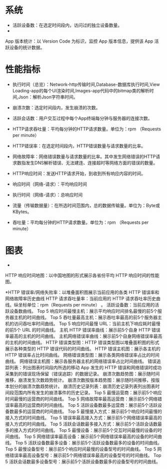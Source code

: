 # 系统

* 活跃设备数：在选定时间段内，访问过的独立设备数量。
* 
App 版本统计：以 Version Code 为标识，监控 App 版本信息，提供该 App 活跃设备的统计数据。


# 性能指标


* 执行时间（总览）：Network-http传输时间,Database-数据库执行时间,View Loading-app的每个UI渲染时间,Images-app代码中的bitmap类的解析时间,Json：解析Json字符串时间。


* 崩溃次数：选定时间段内，发生崩溃的次数。

* 活跃会话数：用户交互过程中每个App终端每分钟与服务器的连接次数。

* HTTP请求吞吐量：平均每分钟的HTTP请求数量。单位为：rpm （Requests per minute）
* HTTP错误率：在选定时间段内，HTTP错误数量与请求数量的比率。
* 网络故障率：网络错误数量与请求数量的比率。其中发生网络错误的HTTP请求数指发生DNS解析错误、无法建连、连接超时等网络方面的错误的数量。

* HTTP响应时间：发送HTTP请求开始，到收到所有响应内容的时间。
* 响应时间（网络-请求）：平均响应时间
* 执行时间（网络-请求）：总响应时间
* 流量（传输数据量）：在所选时间范围内，总的数据传输量。单位为：Byte或KBytes。
* 吞吐量：平均每分钟的HTTP请求数量。单位为：rpm （Requests per minute）

# 图表

* 
HTTP 响应时间地图：以中国地图的形式展示各省份平均 HTTP 响应时间的性能图。

*HTTP 错误率/网络失败率：以堆叠面积图展示当前应用的各类 HTTP 错误率和网络故障率历史曲线
HTTP 请求吞吐量率：当前应用的 HTTP 请求吞吐率历史曲线。纵坐标单位：rpm（Requests per minute） 。
活跃设备数：当前应用的活跃设备数曲线。
Top 5 响应时间最慢主机：展示平均响应时间排名最慢的前5个服务器主机的时间曲线。
Top 5 吞吐量最高主机：展示吞吐率最高的前5个服务器主机的访问吞吐率时间曲线。
Top 5 响应时间最慢 URL：当前主机下响应耗时最慢的前5个 URL 的时间曲线。
主机 HTTP 错误率曲线：展示前5个自身 HTTP 错误率最高的主机的时间曲线。
主机网络错误率曲线：展示前5个自身网络错误率最高的主机的时间曲线。
HTTP 错误类型图：HTTP 错误类型图以堆叠面积图的形式展示各种类型的 HTTP 错误代码的时间曲线。
HTTP 错误主机图：展示各主机的 HTTP 错误率占比时间曲线。
网络错误类型图：展示各类网络错误率占比的时间曲线。
网络错误主机图：展示各服务器主机的网络错误率占比时间曲线。
错误追踪列表：列出图表时间段内所选的移动 App 发生的 HTTP 错误和网络错误时成功采集到的错误现场保留（错误追踪）的数据记录。
崩溃次数趋势图：展示随时间推移，崩溃发生次数趋势统计。
崩溃次数按版本趋势图：展示随时间推移，按版本划分的崩溃次数趋势统计。
崩溃历史记录列表：崩溃历史记录列表列出图表时间段范围内所有发生的崩溃事件的历史记录。
Top 5 最慢运营商：展示前5个响应时间最慢的运营商的时间曲线。
Top 5 网络故障率最高运营商：展示前5个网络错误率最高的运营商的时间曲线。
Top 5 活跃设备数最多运营商：展示前5个活跃设备数最多的运营商的时间曲线。
Top 5 最慢接入方式：展示前5个响应时间最慢的接入方式的时间曲线。
Top 5 错误率最高接入方式：展示前5个网络错误率最高的接入方式的时间曲线。
Top 5 活跃会话数最多接入方式：展示前5个活跃会话数最多的接入方式的时间曲线。
Top 5 最慢设备：展示前5个交互时间最慢的设备的时间曲线。
Top 5 网络错误率最高设备：展示前5个网络错误率最高的设备的时间曲线。
Top 5 活跃设备数最多设备：展示前5个活跃设备数最多的设备的时间曲线。
Top 5 最慢设备型号：展示前5个响应时间最慢的设备型号的时间曲线。
Top 5 网络错误率最高设备型号：展示前5个网络错误率最高的设备型号的时间曲线。
Top 5 活跃会话数最多设备型号：展示前5个活跃设备数最多的设备型号的时间曲线。
